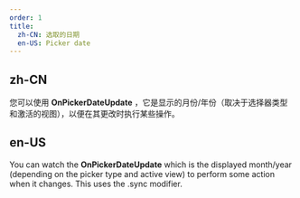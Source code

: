 ```yaml
---
order: 1
title:
  zh-CN: 选取的日期
  en-US: Picker date
---
```


## zh-CN

您可以使用 **OnPickerDateUpdate** ，它是显示的月份/年份（取决于选择器类型和激活的视图），以便在其更改时执行某些操作。

## en-US

You can watch the **OnPickerDateUpdate** which is the displayed month/year (depending on the picker type and active
view) to perform some action when it changes. This uses the .sync modifier.
